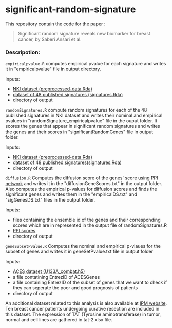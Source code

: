 # significant-random-signature


This repository contain the code for the paper :
> Significant random signature reveals new biomarker for breast cancer, by Saberi Ansari et al.

<h3>Descripotion:</h3>

```empiricalpvalue.R```
computes empirical pvalue for each signature and writes it in "empiricalpvalue" file in output directory.

Inputs:

- [NKI dataset (preprocessed-data.Rda)](https://journals.plos.org/ploscompbiol/article?id=10.1371/journal.pcbi.1002240#s5)
- [dataset of 48 published signatures (signatures.Rda)](https://journals.plos.org/ploscompbiol/article?id=10.1371/journal.pcbi.1002240#s5)
- directory of output


```randomSignatures.R```
compute random signatures for each of the 48 published signatures in NKI dataset and writes their nominal and empirical pvalues in "randomSignature_empiricalpvalue" file in the ouput folder. It scores the genes that  appear in significant random signatures and writes the genes and their scores in "significantRandomGenes" file in output folder.

Inputs:

- [NKI dataset (preprocessed-data.Rda)](https://journals.plos.org/ploscompbiol/article?id=10.1371/journal.pcbi.1002240#s5)
- [dataset of 48 published signatures(signatures.Rda)](https://journals.plos.org/ploscompbiol/article?id=10.1371/journal.pcbi.1002240#s5)
- directory of output


```diffusion.R```
Computes the diffusion score of the genes' score using [PPI network](https://string-db.org) and writes it in the "diffusionGeneScores.txt" in the output folder. Also computes the empirical p-values for diffusion scores and finds the significant genes and writes them in the "empiricalDS.txt" and "sigGenesDS.txt" files in the output folder.

Inputs:

- files containing the ensemble id of the genes and their corresponding scores which are in represented in the output file of randomSignatures.R
- [PPI scores](https://string-db.org)
- directory of output


```geneSubsetPvalue.R```
Computes the nominal and empirical p-vlaues for the subset of genes and writes it in geneSetPvalue.txt file in output folder

Inputs:

- [ACES dataset (U133A_combat.h5)](https://ccb.nki.nl/software/aces/)
- a file contatining EntrezID of ACESGenes
- a file containing EntrezID of the subset of genes that we want to check if they can seperate the poor and good prognosis of patients
- directory of output



An additional dataset related to this analysis is also available at [IPM website](http://bs.ipm.ir/softwares/srs/). Ten breast cancer patients undergoing curative resection are included in this dataset. The expression of TAT (Tyrosine aminotransferase) in tumor, normal and cell lines are gathered in tat-2.xlsx file.
